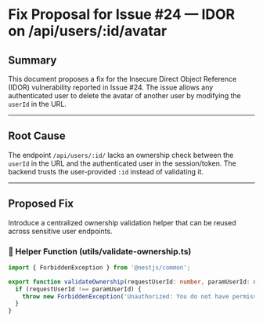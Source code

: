# Fix Proposal for Issue #24 — IDOR on /api/users/:id/avatar

## Summary

This document proposes a fix for the Insecure Direct Object Reference (IDOR) vulnerability reported in Issue #24. The issue allows any authenticated user to delete the avatar of another user by modifying the `userId` in the URL.

---

## Root Cause

The endpoint `/api/users/:id/` lacks an ownership check between the `userId` in the URL and the authenticated user in the session/token. The backend trusts the user-provided `:id` instead of validating it.

---

## Proposed Fix

Introduce a centralized ownership validation helper that can be reused across sensitive user endpoints.

### 🔧 Helper Function (utils/validate-ownership.ts)

```ts
import { ForbiddenException } from '@nestjs/common';

export function validateOwnership(requestUserId: number, paramUserId: number) {
  if (requestUserId !== paramUserId) {
    throw new ForbiddenException('Unauthorized: You do not have permission!');
  }
}
